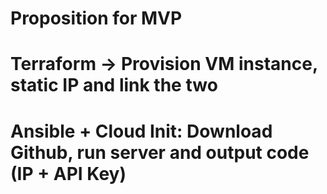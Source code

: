 # Proposition for MVP

# Terraform -> Provision VM instance, static IP and link the two

# Ansible + Cloud Init: Download Github, run server and output code (IP + API Key)
